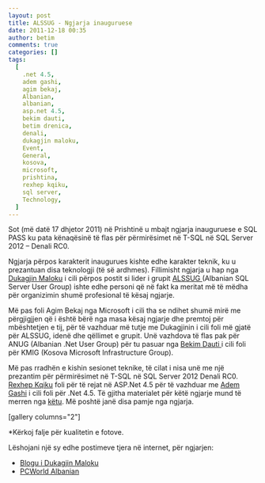 ```yaml
---
layout: post
title: ALSSUG - Ngjarja inauguruese
date: 2011-12-18 00:35
author: betim
comments: true
categories: []
tags:
  [
    .net 4.5,
    adem gashi,
    agim bekaj,
    Albanian,
    albanian,
    asp.net 4.5,
    bekim dauti,
    betim drenica,
    denali,
    dukagjin maloku,
    Event,
    General,
    kosova,
    microsoft,
    prishtina,
    rexhep kqiku,
    sql server,
    Technology,
  ]
---
```


Sot (më datë 17 dhjetor 2011) në Prishtinë u mbajt ngjarja inauguruese e SQL PASS ku pata kënaqësinë të flas për përmirësimet në T-SQL në SQL Server 2012 – Denali RC0.<!--more-->

Ngjarja përpos karakterit inaugurues kishte edhe karakter teknik, ku u prezantuan disa teknologji (të së ardhmes). Fillimisht ngjarja u hap nga <a title="Dukagjin Maloku" href="https://twitter.com/#!/dugisql" target="_blank">Dukagjin Maloku</a> i cili përpos postit si lider i grupit <a title="ALSSUG" href="http://albania.sqlpass.org/" target="_blank">ALSSUG </a>(Albanian SQL Server User Group) ishte edhe personi që në fakt ka meritat më të mëdha për organizimin shumë profesional të kësaj ngjarje.

Më pas foli Agim Bekaj nga Microsoft i cili tha se ndihet shumë mirë me përgjigjjen që i është bërë nga masa kësaj ngjarje dhe premtoj për mbështetjen e tij, për të vazhduar më tutje me Dukagjinin i cili foli më gjatë për ALSSUG, idenë dhe qëllimet e grupit. Unë vazhdova të flas pak për ANUG (Albanian .Net User Group) për tu pasuar nga <a title="Bekim Dauti" href="https://twitter.com/#!/bekimdauti" target="_blank">Bekim Dauti </a>i cili foli për KMIG (Kosova Microsoft Infrastructure Group).

Më pas rradhën e kishin sesionet teknike, të cilat i nisa unë me një prezantim për përmirësimet në T-SQL në SQL Server 2012 Denali RC0. <a title="Rexhep Kqiku" href="https://twitter.com/#!/rkqiku" target="_blank">Rexhep Kqiku</a> foli për të rejat në ASP.Net 4.5 për të vazhduar me <a title="Adem Gashi" href="https://twitter.com/#!/dudemqe" target="_blank">Adem Gashi</a> i cili foli për .Net 4.5. Të gjitha materialet për këtë ngjarje mund të merren nga <a title="betim's public skydrive" href="https://skydrive.live.com/redir.aspx?cid=f1f9b83796f0eebc&amp;resid=F1F9B83796F0EEBC!1094&amp;parid=F1F9B83796F0EEBC!1020&amp;authkey=!ACQlZgQ8FA9yQHE" target="_blank">këtu</a>. Më poshtë janë disa pamje nga ngjarja.

[gallery columns="2"]

\*Kërkoj falje për kualitetin e fotove.

Lëshojani një sy edhe postimeve tjera në internet, për ngjarjen:

<ul>
	<li><a title="Blogu i Dukagjin Maloku" href="http://www.sqlservercentral.com/blogs/dugi/2011/12/17/albanian-sql-server-users-group-first-meeting/" target="_blank">Blogu i Dukagjin Maloku</a></li>
	<li><a title="PCWorld Albanian" href="http://www.pcworld.al/lajmet/6035-Prurohet-grupi-Albanian-SQL-Server-Users-Group.html" target="_blank">PCWorld Albanian</a></li>
</ul>
&nbsp;
